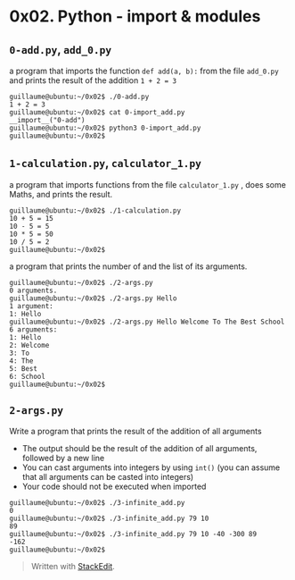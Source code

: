 # 0x02. Python - import & modules


## `0-add.py`, `add_0.py`
a program that imports the function  `def add(a, b):`  from the file  `add_0.py`  and prints the result of the addition  `1 + 2 = 3`
```
guillaume@ubuntu:~/0x02$ ./0-add.py
1 + 2 = 3
guillaume@ubuntu:~/0x02$ cat 0-import_add.py
__import__("0-add")
guillaume@ubuntu:~/0x02$ python3 0-import_add.py 
guillaume@ubuntu:~/0x02$ 
```

##  `1-calculation.py`,  `calculator_1.py`
a program that imports functions from the file  `calculator_1.py` , does some Maths, and prints the result.

```
guillaume@ubuntu:~/0x02$ ./1-calculation.py
10 + 5 = 15
10 - 5 = 5
10 * 5 = 50
10 / 5 = 2
guillaume@ubuntu:~/0x02$
```

  




a program that prints the number of and the list of its arguments.
```
guillaume@ubuntu:~/0x02$ ./2-args.py 
0 arguments.
guillaume@ubuntu:~/0x02$ ./2-args.py Hello
1 argument:
1: Hello
guillaume@ubuntu:~/0x02$ ./2-args.py Hello Welcome To The Best School
6 arguments:
1: Hello
2: Welcome
3: To
4: The
5: Best
6: School
guillaume@ubuntu:~/0x02$ 
```
## `2-args.py`
Write a program that prints the result of the addition of all arguments

-   The output should be the result of the addition of all arguments, followed by a new line
-   You can cast arguments into integers by using  `int()`  (you can assume that all arguments can be casted into integers)
-   Your code should not be executed when imported

```
guillaume@ubuntu:~/0x02$ ./3-infinite_add.py
0
guillaume@ubuntu:~/0x02$ ./3-infinite_add.py 79 10
89
guillaume@ubuntu:~/0x02$ ./3-infinite_add.py 79 10 -40 -300 89 
-162
guillaume@ubuntu:~/0x02$ 
```




> Written with [StackEdit](https://stackedit.io/).
